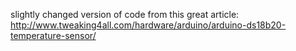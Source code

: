 slightly changed version of code from this great article:
http://www.tweaking4all.com/hardware/arduino/arduino-ds18b20-temperature-sensor/

